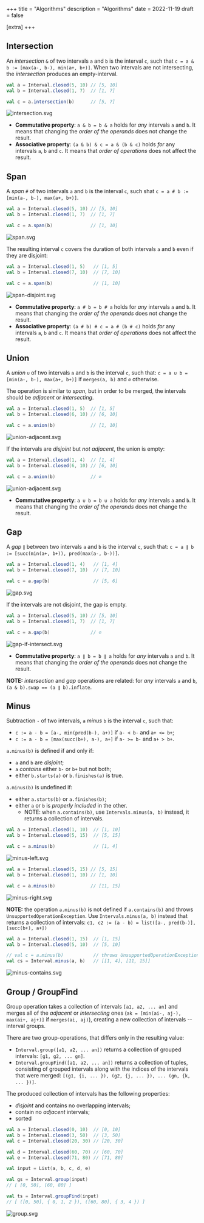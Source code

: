 +++
title = "Algorithms"
description = "Algorithms"
date = 2022-11-19
draft = false

[extra]
+++

## Intersection

An _intersection_ `&` of two intervals `a` and `b` is the interval `c`, such that `c = a & b := [max(a-, b-), min(a+, b+)]`.
When two intervals are not intersecting, the _intersection_ produces an empty-interval.

```scala
val a = Interval.closed(5, 10) // [5, 10]
val b = Interval.closed(1, 7)  // [1, 7]

val c = a.intersection(b)      // [5, 7]
```

![intersection.svg](./intersection.svg)

- **Commutative property**: `a & b = b & a` holds for _any_ intervals `a` and `b`. It means that changing the _order of the operands_ does not change the result.
- **Associative property**: `(a & b) & c = a & (b & c)` holds _for_ any intervals `a`, `b` and `c`. It means that _order of operations_ does not affect the result.

## Span

A _span_ `#` of two intervals `a` and `b` is the interval `c`, such shat `c = a # b := [min(a-, b-), max(a+, b+)]`.

```scala
val a = Interval.closed(5, 10) // [5, 10]
val b = Interval.closed(1, 7)  // [1, 7]

val c = a.span(b)              // [1, 10]
```

![span.svg](./span.svg)

The resulting interval `c` covers the duration of both intervals `a` and `b` even if they are disjoint:

```scala
val a = Interval.closed(1, 5)   // [1, 5]
val b = Interval.closed(7, 10)  // [7, 10]

val c = a.span(b)               // [1, 10]
```

![span-disjoint.svg](./span-disjoint.svg)

- **Commutative property**: `a # b = b # a` holds for _any_ intervals `a` and `b`. It means that changing the _order of the operands_ does not change the result.
- **Associative property**: `(a # b) # c = a # (b # c)` holds _for_ any intervals `a`, `b` and `c`. It means that _order of operations_ does not affect the result.

## Union

A _union_ `∪` of two intervals `a` and `b` is the interval `c`, such that: `c = a ∪ b = [min(a-, b-), max(a+, b+)]` if `merges(a, b)` and `∅` otherwise.

The operation is similar to _span_, but in order to be merged, the intervals should be _adjacent_ or _intersecting_.

```scala
val a = Interval.closed(1, 5)  // [1, 5]
val b = Interval.closed(6, 10) // [6, 10]

val c = a.union(b)             // [1, 10]
```

![union-adjacent.svg](./union-adjacent.svg)

If the intervals are _disjoint_ but _not adjacent_, the union is empty:

```scala
val a = Interval.closed(1, 4)  // [1, 4]
val b = Interval.closed(6, 10) // [6, 10]

val c = a.union(b)             // ∅
```

![union-adjacent.svg](./union-disjoint.svg)

- **Commutative property**: `a ∪ b = b ∪ a` holds for _any_ intervals `a` and `b`. It means that changing the _order of the operands_ does not change the result.

## Gap

A _gap_ `∥` between two intervals `a` and `b` is the interval `c`, such that: `c = a ∥ b := [succ(min(a+, b+)), pred(max(a-, b-))]`.

```scala
val a = Interval.closed(1, 4)   // [1, 4]
val b = Interval.closed(7, 10)  // [7, 10]

val c = a.gap(b)                // [5, 6]
```

![gap.svg](./gap.svg)

If the intervals are not disjoint, the gap is empty.

```scala
val a = Interval.closed(5, 10) // [5, 10]
val b = Interval.closed(1, 7)  // [1, 7]

val c = a.gap(b)               // ∅
```

![gap-if-intersect.svg](./gap-if-intersect.svg)

- **Commutative property**: `a ∥ b = b ∥ a` holds for _any_ intervals `a` and `b`. It means that changing the _order of the operands_ does not change the result.

**NOTE:** _intersection_ and _gap_ operations are related: for _any_ intervals `a` and `b`, `(a & b).swap == (a ∥ b).inflate`.

## Minus

Subtraction `-` of two intervals, `a` _minus_ `b` is the interval `c`, such that:

- `c := a - b = [a-, min(pred(b-), a+)]` if `a- < b-` and `a+ <= b+`;
- `c := a - b = [max(succ(b+), a-), a+]` if `a- >= b-` and `a+ > b+`.

`a.minus(b)` is defined if and only if:

- `a` and `b` are _disjoint_;
- `a` _contains_ either `b-` or `b+` but not both;
- either `b.starts(a)` or `b.finishes(a)` is true.

`a.minus(b)` is undefined if:

- either `a.starts(b)` or `a.finishes(b)`;
- either `a` or `b` is _properly included_ in the other.
  - NOTE: when `a.contains(b)`, use `Intervals.minus(a, b)` instead, it returns a collection of intervals.

```scala
val a = Interval.closed(1, 10)  // [1, 10]
val b = Interval.closed(5, 15)  // [5, 15]

val c = a.minus(b)              // [1, 4]
```

![minus-left.svg](./minus-left.svg)

```scala
val a = Interval.closed(5, 15) // [5, 15]
val b = Interval.closed(1, 10) // [1, 10]

val c = a.minus(b)             // [11, 15]
```

![minus-right.svg](./minus-right.svg)

**NOTE:** the operation `a.minus(b)` is not defined if `a.contains(b)` and throws `UnsupportedOperationException`.
Use `Intervals.minus(a, b)` instead that returns a collection of intervals: `c1, c2 := (a - b) = list([a-, pred(b-)], [succ(b+), a+])`

```scala
val a = Interval.closed(1, 15)  // [1, 15]
val b = Interval.closed(5, 10)  // [5, 10]

// val c = a.minus(b)           // throws UnsupportedOperationException
val cs = Interval.minus(a, b)   // [[1, 4], [11, 15]]
```

![minus-contains.svg](./minus-contains.svg)

## Group / GroupFind

Group operation takes a collection of intervals `[a1, a2, ... an]` and merges all of the _adjacent_ or _intersecting_ ones (`ak = [min(ai-, aj-), max(ai+, aj+)]` if `merges(ai, aj)`), creating a new collection of intervals -- interval groups.

There are two group-operations, that differs only in the resulting value:

- `Interval.group([a1, a2, ... an])` returns a collection of grouped intervals: `[g1, g2, ... gn]`.
- `Interval.groupFind([a1, a2, ... an])` returns a collection of tuples, consisting of grouped intervals along with the indices of the intervals that were merged: `[(g1, {i, ... }), (g2, {j, ... }), ... (gn, {k, ... })]`.

The produced collection of intervals has the following properties:

- *disjoint* and contains no overlapping intervals;
- contain no *adjacent* intervals;
- sorted

```scala
val a = Interval.closed(0, 10)  // [0, 10]
val b = Interval.closed(3, 50)  // [3, 50]
val c = Interval.closed(20, 30) // [20, 30]

val d = Interval.closed(60, 70) // [60, 70]
val e = Interval.closed(71, 80) // [71, 80]

val input = List(a, b, c, d, e)

val gs = Interval.group(input)
// [ [0, 50], [60, 80] ]

val ts = Interval.groupFind(input)
// [ ([0, 50], { 0, 1, 2 }), ([60, 80], { 3, 4 }) ]
```

![group.svg](./group.svg)
